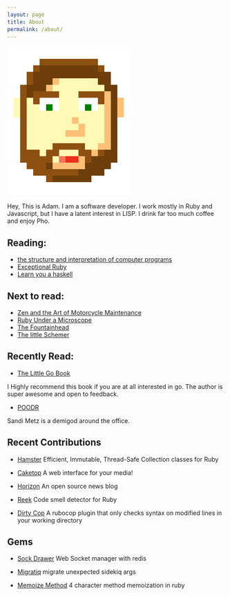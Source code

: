```yaml
---
layout: page
title: About
permalink: /about/
---
```


![Me](/assets/me.png)

Hey, This is Adam. I am a software developer. I work mostly in Ruby
and Javascript, but I have a latent interest in LISP. I drink far too
much coffee and enjoy Pho.

## Reading:

* [the structure and interpretation of computer programs](https://mitpress.mit.edu/sicp/full-text/book/book.html)
* [Exceptional Ruby](http://exceptionalruby.com/)
* [Learn you a haskell](http://learnyouahaskell.com/)

## Next to read:

* [Zen and the Art of Motorcycle Maintenance](https://en.wikipedia.org/wiki/Zen_and_the_Art_of_Motorcycle_Maintenance)
* [Ruby Under a Microscope](http://patshaughnessy.net/ruby-under-a-microscope)
* [The Fountainhead](https://en.wikipedia.org/wiki/The_Fountainhead)
* [The little Schemer](https://mitpress.mit.edu/books/little-schemer)

## Recently Read:

* [The Little Go Book](http://openmymind.net/The-Little-Go-Book/)

I Highly recommend this book if you are at all interested in go. The
author is super awesome and open to feedback.

* [POODR](http://www.poodr.com/)

Sandi Metz is a demigod around the office.


## Recent Contributions

- [Hamster](https://github.com/hamstergem/hamster) Efficient, Immutable, Thread-Safe Collection classes for Ruby

- [Caketop](https://github.com/XanderStrike/caketop-theater) A web interface for your media!

- [Horizon](https://github.com/HParker/horizon) An open source news blog

- [Reek](https://github.com/troessner/reek) Code smell detector for Ruby

- [Dirty Cop](https://github.com/melch/dirtycop) A rubocop plugin that only checks syntax on modified lines in your working directory

## Gems

- [Sock Drawer](https://github.com/HParker/sock-drawer) Web Socket manager with redis

- [Migratiq](https://github.com/HParker/migratiq) migrate unexpected sidekiq args

- [Memoize Method](https://github.com/HParker/ruby_memoize_method) 4 character method memoization in ruby
